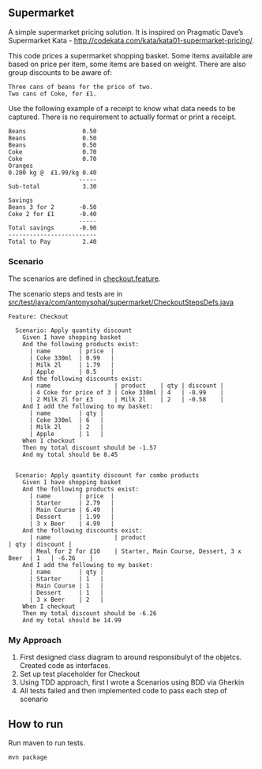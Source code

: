 ## Supermarket 

A simple supermarket pricing solution. It is inspired on Pragmatic Dave’s Supermarket Kata - http://codekata.com/kata/kata01-supermarket-pricing/.

This code prices a supermarket shopping basket. Some items available are based on price per item, some items are based on weight. There are also group discounts to be aware of:
```
Three cans of beans for the price of two.
Two cans of Coke, for £1.
```


Use the following example of a receipt to know what data needs to be captured. There is no requirement to actually format or print a receipt.

```
Beans                0.50
Beans                0.50
Beans                0.50
Coke                 0.70
Coke                 0.70
Oranges
0.200 kg @  £1.99/kg 0.40
                    -----
Sub-total            3.30

Savings
Beans 3 for 2       -0.50
Coke 2 for £1       -0.40
                    -----
Total savings       -0.90
-------------------------
Total to Pay         2.40
```

### Scenario

The scenarios are defined in [checkout.feature](com/antonysohal/supermarket/checkout.feature).

The scenario steps and tests are in [src/test/java/com/antonysohal/supermarket/CheckoutStepsDefs.java](../src/test/java/com/antonysohal/supermarket/CheckoutStepsDefs.java) 

```
Feature: Checkout

  Scenario: Apply quantity discount
    Given I have shopping basket
    And the following products exist:
      | name        | price  |
      | Coke 330ml  | 0.99   |
      | Milk 2l     | 1.79   |
      | Apple       | 0.5    |
    And the following discounts exist:
      | name                  | product    | qty | discount |
      | 4 Coke for price of 3 | Coke 330ml | 4   | -0.99    |
      | 2 Milk 2l for £3      | Milk 2l    | 2   | -0.58    |
    And I add the following to my basket:
      | name        | qty |
      | Coke 330ml  | 6   |
      | Milk 2l     | 2   |
      | Apple       | 1   |
    When I checkout
    Then my total discount should be -1.57
    And my total should be 8.45


  Scenario: Apply quantity discount for combo products
    Given I have shopping basket
    And the following products exist:
      | name        | price  |
      | Starter     | 2.79   |
      | Main Course | 6.49   |
      | Dessert     | 1.99   |
      | 3 x Beer    | 4.99   |
    And the following discounts exist:
      | name                  | product                                  | qty | discount |
      | Meal for 2 for £10    | Starter, Main Course, Dessert, 3 x Beer  | 1   | -6.26    |
    And I add the following to my basket:
      | name        | qty |
      | Starter     | 1   |
      | Main Course | 1   |
      | Dessert     | 1   |
      | 3 x Beer    | 2   |
    When I checkout
    Then my total discount should be -6.26
    And my total should be 14.99
```

### My Approach

1. First designed class diagram to around responsibulyt of the objetcs. Created code as interfaces.
2. Set up test placeholder for Checkout
3. Using TDD approach, first I wrote a Scenarios using BDD via Gherkin
4. All tests failed and then implemented code to pass each step of scenario


## How to run
Run maven to run tests.
```bash
mvn package
```
